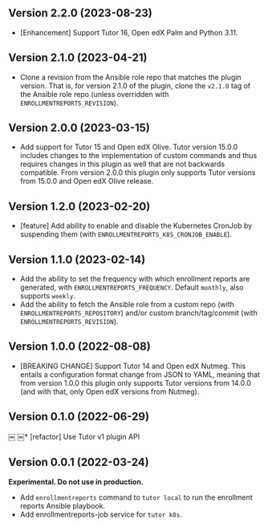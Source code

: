 ## Version 2.2.0 (2023-08-23)

* [Enhancement] Support Tutor 16, Open edX Palm and Python 3.11.

## Version 2.1.0 (2023-04-21)

* Clone a revision from the Ansible role repo that matches the plugin
  version. That is, for version 2.1.0 of the plugin, clone the
  `v2.1.0` tag of the Ansible role repo (unless overridden with
  `ENROLLMENTREPORTS_REVISION`).

## Version 2.0.0 (2023-03-15)

* Add support for Tutor 15 and Open edX Olive.
  Tutor version 15.0.0 includes changes to the implementation of
  custom commands and thus requires changes in this plugin as well
  that are not backwards compatible.
  From version 2.0.0 this plugin only supports Tutor versions
  from 15.0.0 and Open edX Olive release.

## Version 1.2.0 (2023-02-20)

* [feature] Add ability to enable and disable the Kubernetes CronJob
  by suspending them (with `ENROLLMENTREPORTS_K8S_CRONJOB_ENABLE`).

## Version 1.1.0 (2023-02-14)

* Add the ability to set the frequency with which enrollment reports are
  generated, with `ENROLLMENTREPORTS_FREQUENCY`. Default `monthly`, also
  supports `weekly`.
* Add the ability to fetch the Ansible role from a custom repo
  (with `ENROLLMENTREPORTS_REPOSITORY`) and/or custom branch/tag/commit
  (with `ENROLLMENTREPORTS_REVISION`).

## Version 1.0.0 (2022-08-08)

* [BREAKING CHANGE] Support Tutor 14 and Open edX Nutmeg. This entails
  a configuration format change from JSON to YAML, meaning that from
  version 1.0.0 this plugin only supports Tutor versions from 14.0.0
  (and with that, only Open edX versions from Nutmeg).

## Version 0.1.0 (2022-06-29)
￼
￼* [refactor] Use Tutor v1 plugin API

## Version 0.0.1 (2022-03-24)

**Experimental. Do not use in production.**

* Add `enrollmentreports` command to `tutor local` to run the
  enrollment reports Ansible playbook.
* Add enrollmentreports-job service for `tutor k8s`.

